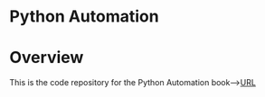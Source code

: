 # Python Automation
# Overview
This is the code repository for the Python Automation book--><a href="https://item.jd.com/12603840.html?dist=jd">URL</a>
